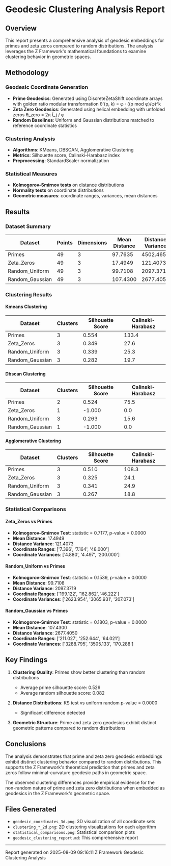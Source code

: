 # Geodesic Clustering Analysis Report

## Overview

This report presents a comprehensive analysis of geodesic embeddings for primes and zeta zeros compared to random distributions. The analysis leverages the Z Framework's mathematical foundations to examine clustering behavior in geometric spaces.

## Methodology

### Geodesic Coordinate Generation

- **Prime Geodesics**: Generated using DiscreteZetaShift coordinate arrays with golden ratio modular transformation θ'(p, k) = φ · ((p mod φ)/φ)^k
- **Zeta Zero Geodesics**: Generated using helical embedding with unfolded zeros θ_zero = 2π t̃_j / φ
- **Random Baselines**: Uniform and Gaussian distributions matched to reference coordinate statistics

### Clustering Analysis

- **Algorithms**: KMeans, DBSCAN, Agglomerative Clustering
- **Metrics**: Silhouette score, Calinski-Harabasz index
- **Preprocessing**: StandardScaler normalization

### Statistical Measures

- **Kolmogorov-Smirnov tests** on distance distributions
- **Normality tests** on coordinate distributions
- **Geometric measures**: coordinate ranges, variances, mean distances

## Results

### Dataset Summary

| Dataset | Points | Dimensions | Mean Distance | Distance Variance |
|---------|--------|------------|---------------|-------------------|
| Primes | 49 | 3 | 97.7635 | 4502.4654 |
| Zeta_Zeros | 49 | 3 | 17.4949 | 121.4073 |
| Random_Uniform | 49 | 3 | 99.7108 | 2097.3719 |
| Random_Gaussian | 49 | 3 | 107.4300 | 2677.4050 |

### Clustering Results

#### Kmeans Clustering

| Dataset | Clusters | Silhouette Score | Calinski-Harabasz |
|---------|----------|------------------|--------------------|
| Primes | 3 | 0.554 | 133.4 |
| Zeta_Zeros | 3 | 0.349 | 27.6 |
| Random_Uniform | 3 | 0.339 | 25.3 |
| Random_Gaussian | 3 | 0.282 | 19.7 |

#### Dbscan Clustering

| Dataset | Clusters | Silhouette Score | Calinski-Harabasz |
|---------|----------|------------------|--------------------|
| Primes | 2 | 0.524 | 75.5 |
| Zeta_Zeros | 1 | -1.000 | 0.0 |
| Random_Uniform | 3 | 0.263 | 15.6 |
| Random_Gaussian | 1 | -1.000 | 0.0 |

#### Agglomerative Clustering

| Dataset | Clusters | Silhouette Score | Calinski-Harabasz |
|---------|----------|------------------|--------------------|
| Primes | 3 | 0.510 | 108.3 |
| Zeta_Zeros | 3 | 0.325 | 24.1 |
| Random_Uniform | 3 | 0.341 | 24.9 |
| Random_Gaussian | 3 | 0.267 | 18.8 |

### Statistical Comparisons

#### Zeta_Zeros vs Primes

- **Kolmogorov-Smirnov Test**: statistic = 0.7177, p-value = 0.0000
- **Mean Distance**: 17.4949
- **Distance Variance**: 121.4073
- **Coordinate Ranges**: ['7.396', '7.164', '48.000']
- **Coordinate Variances**: ['4.880', '4.497', '200.000']

#### Random_Uniform vs Primes

- **Kolmogorov-Smirnov Test**: statistic = 0.1539, p-value = 0.0000
- **Mean Distance**: 99.7108
- **Distance Variance**: 2097.3719
- **Coordinate Ranges**: ['199.122', '162.862', '46.222']
- **Coordinate Variances**: ['2623.954', '3065.931', '207.073']

#### Random_Gaussian vs Primes

- **Kolmogorov-Smirnov Test**: statistic = 0.1803, p-value = 0.0000
- **Mean Distance**: 107.4300
- **Distance Variance**: 2677.4050
- **Coordinate Ranges**: ['211.027', '252.644', '64.021']
- **Coordinate Variances**: ['3288.795', '3505.133', '170.288']

## Key Findings

1. **Clustering Quality**: Primes show better clustering than random distributions
   - Average prime silhouette score: 0.529
   - Average random silhouette score: 0.082

2. **Distance Distributions**: KS test vs uniform random p-value = 0.0000
   - Significant difference detected

3. **Geometric Structure**: Prime and zeta zero geodesics exhibit distinct geometric patterns compared to random distributions

## Conclusions

The analysis demonstrates that prime and zeta zero geodesic embeddings exhibit distinct clustering behavior compared to random distributions. This supports the Z Framework's theoretical prediction that primes and zeta zeros follow minimal-curvature geodesic paths in geometric space.

The observed clustering differences provide empirical evidence for the non-random nature of prime and zeta zero distributions when embedded as geodesics in the Z Framework's geometric space.

## Files Generated

- `geodesic_coordinates_3d.png`: 3D visualization of all coordinate sets
- `clustering_*_2d.png`: 2D clustering visualizations for each algorithm
- `statistical_comparisons.png`: Statistical comparison plots
- `geodesic_clustering_report.md`: This comprehensive report

---
Report generated on 2025-08-09 09:16:11
Z Framework Geodesic Clustering Analysis
